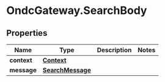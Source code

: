 # OndcGateway.SearchBody

## Properties
Name | Type | Description | Notes
------------ | ------------- | ------------- | -------------
**context** | [**Context**](Context.md) |  | 
**message** | [**SearchMessage**](SearchMessage.md) |  | 
